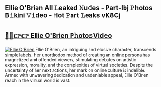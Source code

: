 ## Ellie O'Brien All 𝙻eaked 𝙽u𝚍es - Part-lbj 𝙿hotos B𝚒kini 𝚅𝚒deo - Hot 𝙿art 𝙻eaks vK8Cj

# <h2><a href="http://ld50ts9.urlbe.top/?page=Ellie+O%27Brien">🔗🔗👉👉 Ellie O'Brien P𝚑oto𝚜Vid𝚎o</a></h2>

[![Ellie O'Brien](https://i.imgur.com/eBuTRDB.gif)](http://ld50ts9.urlbe.top/?page=Ellie+O%27Brien)
Ellie O'Brien, an intriguing and elusive character, transcends simple labels. Her unorthodox method of creating an online persona has magnetized and offended viewers, stimulating debates on artistic expression, morality, and the complexities of virtual societies. Despite the uncertainty of her next actions, her mark on online culture is indelible. Armed with unwavering dedication and undeniable appeal, Ellie O'Brien reach in the virtual world is vast.
